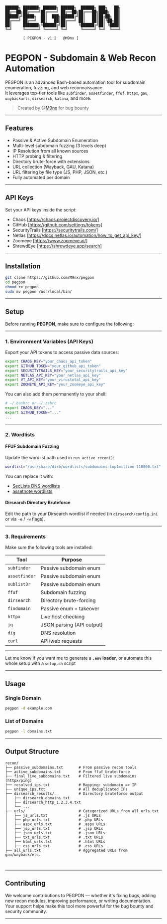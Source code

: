 
```
██████╗ ███████╗ ██████╗ ██████╗  ██████╗ ███╗   ██╗
██╔══██╗██╔════╝██╔════╝ ██╔══██╗██╔═══██╗████╗  ██║
██████╔╝█████╗  ██║  ███╗██████╔╝██║   ██║██╔██╗ ██║
██╔═══╝ ██╔══╝  ██║   ██║██╔═══╝ ██║   ██║██║╚██╗██║
██║     ███████╗╚██████╔╝██║     ╚██████╔╝██║ ╚████║
╚═╝     ╚══════╝ ╚═════╝ ╚═╝      ╚═════╝ ╚═╝  ╚═══╝

        [ PEGPON - v1.2   @M9nx ]
```


# PEGPON - Subdomain & Web Recon Automation

PEGPON is an advanced Bash-based automation tool for subdomain enumeration, fuzzing, and web reconnaissance.  
It leverages top-tier tools like `subfinder`, `assetfinder`, `ffuf`, `httpx`, `gau`, `waybackurls`, `dirsearch`, `katana`, and more.

>  Created by @[M9nx](https://x.com/__M9nx) for bug bounty 

---

##  Features

-  Passive & Active Subdomain Enumeration
-  Multi-level subdomain fuzzing (3 levels deep)
-  IP Resolution from all known sources
-  HTTP probing & filtering
-  Directory brute-force with extensions
-  URL collection (Wayback, GAU, Katana)
-  URL filtering by file type (JS, PHP, JSON, etc.)
-  Fully automated per domain

---


##  API Keys

Set your API keys inside the script:

* Chaos [https://chaos.projectdiscovery.io/]
* GitHub [https://github.com/settings/tokens]
* SecurityTrails [https://securitytrails.com/]
* Netlas [https://docs.netlas.io/automation/how_to_get_api_key/]
* Zoomeye [https://www.zoomeye.ai/]
* ShrewdEye [https://shrewdeye.app/search]

---

##  Installation

```bash
git clone https://github.com/M9nx/pegpon
cd pegpon
chmod +x pegpon
sudo mv pegpon /usr/local/bin/
```


---

##  Setup

Before running **PEGPON**, make sure to configure the following:

---

### 1.  Environment Variables (API Keys)

Export your API tokens to access passive data sources:

```bash
export CHAOS_KEY="your_chaos_api_token"
export GITHUB_TOKEN="your_github_api_token"
export SECURITYTRAILS_KEY="your_securitytrails_api_key"
export NETLAS_API_KEY="your_netlas_api_key"
export VT_API_KEY="your_virustotal_api_key"
export ZOOMEYE_API_KEY="your_zoomeye_api_key"
```

You can also add them permanently to your shell:

```bash
# ~/.bashrc or ~/.zshrc
export CHAOS_KEY="..."
export GITHUB_TOKEN="..."
...
```

---

### 2.  Wordlists

####  FFUF Subdomain Fuzzing

Update the wordlist path used in `run_active_recon()`:

```bash
wordlist="/usr/share/dirb/wordlists/subdomains-top1million-110000.txt"
```

 You can replace it with:

* [SecLists DNS wordlists](https://github.com/danielmiessler/SecLists/tree/master/Discovery/DNS)
* [assetnote wordlists](https://wordlists.assetnote.io/)

####  Dirsearch Directory Bruteforce

Edit the path to your Dirsearch wordlist if needed (in `dirsearch/config.ini` or via `-e` / `-w` flags).

---

### 3.  Requirements

Make sure the following tools are installed:

| Tool          | Purpose                   |
| ------------- | ------------------------- |
| `subfinder`   | Passive subdomain enum    |
| `assetfinder` | Passive subdomain enum    |
| `sublist3r`   | Passive subdomain enum    |
| `ffuf`        | Subdomain fuzzing         |
| `dirsearch`   | Directory brute-forcing   |
| `findomain`   | Passive enum + takeover   |
| `httpx`       | Live host checking        |
| `jq`          | JSON parsing (API output) |
| `dig`         | DNS resolution            |
| `curl`        | API/web requests          |


---

Let me know if you want me to generate a **`.env` loader**, or automate this whole setup with a `setup.sh` script 


---

##  Usage

### Single Domain

```bash
pegpon -d example.com
```

### List of Domains

```bash
pegpon -l domains.txt
```

---

##  Output Structure

```
recon/
├── passive_subdomains.txt       # From passive recon tools
├── active_subdomains.txt        # From ffuf brute-force
├── final_live_subdomains.txt    # Filtered live subdomains (httpx/ping)
├── resolved_ips.txt             # Mapping: subdomain => IP
├── unique_ips.txt               # All deduplicated IPs
├── dirsearch_results/           # Directory bruteforce output
│   ├── dirsearch_domains.txt
│   ├── dirsearch_http_1.2.3.4.txt
│   └── ...
├── urls/                        # Categorized URLs from all_urls.txt
│   ├── js_urls.txt              # .js URLs
│   ├── php_urls.txt             # .php URLs
│   ├── aspx_urls.txt            # .aspx URLs
│   ├── jsp_urls.txt             # .jsp URLs
│   ├── json_urls.txt            # .json URLs
│   ├── txt_urls.txt             # .txt URLs
│   ├── html_urls.txt            # .html URLs
│   ├── css_urls.txt             # .css URLs
├── all_urls.txt                 # Aggregated URLs from gau/wayback/etc.

         
```

---

## Contributing
We welcome contributions to PEGPON — whether it's fixing bugs, adding new recon modules, improving performance, or writing documentation. Your support helps make this tool more powerful for the bug bounty and security community.

---



